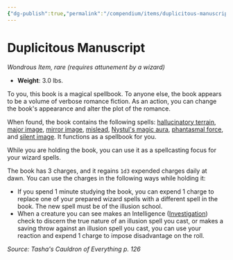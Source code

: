 ```yaml
---
{"dg-publish":true,"permalink":"/compendium/items/duplicitous-manuscript-tce/","tags":["compendium/src/5e/tce","item/attunement/required","item/rarity/rare","item/wondrous"]}
---
```


# Duplicitous Manuscript
*Wondrous Item, rare (requires attunement by a wizard)*  

- **Weight**: 3.0 lbs.

To you, this book is a magical spellbook. To anyone else, the book appears to be a volume of verbose romance fiction. As an action, you can change the book's appearance and alter the plot of the romance.

When found, the book contains the following spells: [hallucinatory terrain](compendium/spells/hallucinatory-terrain.md), [major image](compendium/spells/major-image.md), [mirror image](compendium/spells/mirror-image.md), [mislead](compendium/spells/mislead.md), [Nystul's magic aura](compendium/spells/nystuls-magic-aura.md), [phantasmal force](compendium/spells/phantasmal-force.md), and [silent image](compendium/spells/silent-image.md). It functions as a spellbook for you.

While you are holding the book, you can use it as a spellcasting focus for your wizard spells.

The book has 3 charges, and it regains `1d3` expended charges daily at dawn. You can use the charges in the following ways while holding it:

- If you spend 1 minute studying the book, you can expend 1 charge to replace one of your prepared wizard spells with a different spell in the book. The new spell must be of the illusion school.  
- When a creature you can see makes an Intelligence ([Investigation](rules/skills.md#Investigation)) check to discern the true nature of an illusion spell you cast, or makes a saving throw against an illusion spell you cast, you can use your reaction and expend 1 charge to impose disadvantage on the roll.  

*Source: Tasha's Cauldron of Everything p. 126*